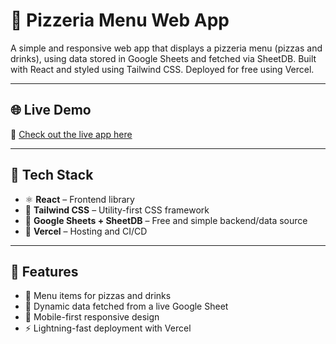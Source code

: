 # 🍕 Pizzeria Menu Web App

A simple and responsive web app that displays a pizzeria menu (pizzas and drinks), using data stored in Google Sheets and fetched via SheetDB. Built with React and styled using Tailwind CSS. Deployed for free using Vercel.

---

## 🌐 Live Demo

🔗 [Check out the live app here](https://pizzeria-sara-s.vercel.app/)

---

## 🧰 Tech Stack

- ⚛️ **React** – Frontend library
- 🎨 **Tailwind CSS** – Utility-first CSS framework
- 📄 **Google Sheets + SheetDB** – Free and simple backend/data source
- 🚀 **Vercel** – Hosting and CI/CD

---

## 🧾 Features

- 🍕 Menu items for pizzas and drinks
- 📄 Dynamic data fetched from a live Google Sheet
- 📱 Mobile-first responsive design
- ⚡ Lightning-fast deployment with Vercel
